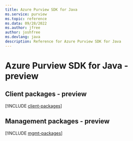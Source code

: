 ```yaml
---
title: Azure Purview SDK for Java
ms.service: purview
ms.topic: reference
ms.data: 09/28/2022
ms.author: jfree
author: joshfree
ms.devlang: java
description: Reference for Azure Purview SDK for Java
---
```

# Azure Purview SDK for Java - preview

## Client packages - preview
[!INCLUDE [client-packages](purview-client-index.md)]
## Management packages - preview
[!INCLUDE [mgmt-packages](purview-mgmt-index.md)]